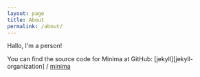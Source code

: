```yaml
---
layout: page
title: About
permalink: /about/
---
```


Hallo, I'm a person!

You can find the source code for Minima at GitHub:
[jekyll][jekyll-organization] /
[minima](https://github.com/jekyll/minima)
